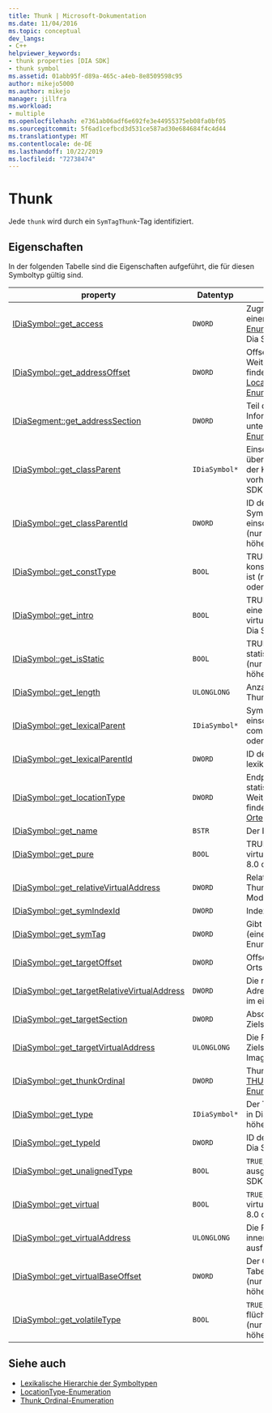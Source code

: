 ```yaml
---
title: Thunk | Microsoft-Dokumentation
ms.date: 11/04/2016
ms.topic: conceptual
dev_langs:
- C++
helpviewer_keywords:
- thunk properties [DIA SDK]
- thunk symbol
ms.assetid: 01abb95f-d89a-465c-a4eb-8e8509598c95
author: mikejo5000
ms.author: mikejo
manager: jillfra
ms.workload:
- multiple
ms.openlocfilehash: e7361ab06adf6e692fe3e44955375eb08fa0bf05
ms.sourcegitcommit: 5f6ad1cefbcd3d531ce587ad30e684684f4c4d44
ms.translationtype: MT
ms.contentlocale: de-DE
ms.lasthandoff: 10/22/2019
ms.locfileid: "72738474"
---
```

# <a name="thunk"></a>Thunk
Jede `thunk` wird durch ein `SymTagThunk`-Tag identifiziert.

## <a name="properties"></a>Eigenschaften
 In der folgenden Tabelle sind die Eigenschaften aufgeführt, die für diesen Symboltyp gültig sind.

|property|Datentyp|Beschreibung|
|--------------|---------------|-----------------|
|[IDiaSymbol::get_access](../../debugger/debug-interface-access/idiasymbol-get-access.md)|`DWORD`|Zugriffsmodifiziererattribut, einer der [CV_access_e-Enumerationswerte](../../debugger/debug-interface-access/cv-access-e.md) (nur in Dia SDK v 8.0 oder höher).|
|[IDiaSymbol::get_addressOffset](../../debugger/debug-interface-access/idiasymbol-get-addressoffset.md)|`DWORD`|Offset Teil des Standorts; Weitere Informationen finden Sie unter der [LocationType-Enumeration](../../debugger/debug-interface-access/locationtype.md).|
|[IDiaSegment::get_addressSection](../../debugger/debug-interface-access/idiasegment-get-addresssection.md)|`DWORD`|Teil des Standorts; Weitere Informationen finden Sie unter der [LocationType-Enumeration](../../debugger/debug-interface-access/locationtype.md).|
|[IDiaSymbol::get_classParent](../../debugger/debug-interface-access/idiasymbol-get-classparent.md)|`IDiaSymbol*`|Einschließendes übergeordnetes Element der Klasse, sofern vorhanden (nur unter Dia SDK v 8.0 oder höher).|
|[IDiaSymbol::get_classParentId](../../debugger/debug-interface-access/idiasymbol-get-classparentid.md)|`DWORD`|ID des übergeordneten Symbols der einschließenden Klasse (nur in Dia SDK v 8.0 oder höher).|
|[IDiaSymbol::get_constType](../../debugger/debug-interface-access/idiasymbol-get-consttype.md)|`BOOL`|TRUE, wenn der Thunk als konstant gekennzeichnet ist (nur in Dia SDK v 8.0 oder höher).|
|[IDiaSymbol::get_intro](../../debugger/debug-interface-access/idiasymbol-get-intro.md)|`BOOL`|TRUE, wenn der Thunk eine Einführung in eine virtuelle Funktion ist (nur in Dia SDK v 8.0 oder höher).|
|[IDiaSymbol::get_isStatic](../../debugger/debug-interface-access/idiasymbol-get-isstatic.md)|`BOOL`|TRUE, wenn der Thunk als statisch angesehen wird (nur in Dia SDK v 8.0 oder höher).|
|[IDiaSymbol::get_length](../../debugger/debug-interface-access/idiasymbol-get-length.md)|`ULONGLONG`|Anzahl der Code Bytes im Thunk.|
|[IDiaSymbol::get_lexicalParent](../../debugger/debug-interface-access/idiasymbol-get-lexicalparent.md)|`IDiaSymbol*`|Symbol für das einschließende compilerblock, den Block oder die Funktion.|
|[IDiaSymbol::get_lexicalParentId](../../debugger/debug-interface-access/idiasymbol-get-lexicalparentid.md)|`DWORD`|ID des übergeordneten lexikalischen Symbols.|
|[IDiaSymbol::get_locationType](../../debugger/debug-interface-access/idiasymbol-get-locationtype.md)|`DWORD`|Endpunkte haben einen statischen Speicherort. Weitere Informationen finden Sie unter [Symbol Orte](../../debugger/debug-interface-access/symbol-locations.md) -Enumeration.|
|[IDiaSymbol::get_name](../../debugger/debug-interface-access/idiasymbol-get-name.md)|`BSTR`|Der Name des Thunk.|
|[IDiaSymbol::get_pure](../../debugger/debug-interface-access/idiasymbol-get-pure.md)|`BOOL`|TRUE, wenn der Thunk rein virtuell ist (nur in Dia SDK v 8.0 oder höher).|
|[IDiaSymbol::get_relativeVirtualAddress](../../debugger/debug-interface-access/idiasymbol-get-relativevirtualaddress.md)|`DWORD`|Relative Position dieses Thunk innerhalb seines Moduls.|
|[IDiaSymbol::get_symIndexId](../../debugger/debug-interface-access/idiasymbol-get-symindexid.md)|`DWORD`|Index-ID des Symbols.|
|[IDiaSymbol::get_symTag](../../debugger/debug-interface-access/idiasymbol-get-symtag.md)|`DWORD`|Gibt `SymTagThunk` zurück (einen der [SymTagEnum](../../debugger/debug-interface-access/symtagenum.md) -Enumerationswerte).|
|[IDiaSymbol::get_targetOffset](../../debugger/debug-interface-access/idiasymbol-get-targetoffset.md)|`DWORD`|Offset Teil des Speicher Orts des Thunk-Ziels.|
|[IDiaSymbol::get_targetRelativeVirtualAddress](../../debugger/debug-interface-access/idiasymbol-get-targetrelativevirtualaddress.md)|`DWORD`|Die relative virtuelle Adresse des Thunk-Ziels im einschließenden Block.|
|[IDiaSymbol::get_targetSection](../../debugger/debug-interface-access/idiasymbol-get-targetsection.md)|`DWORD`|Abschnitts Teil des Thunk-Ziels.|
|[IDiaSymbol::get_targetVirtualAddress](../../debugger/debug-interface-access/idiasymbol-get-targetvirtualaddress.md)|`ULONGLONG`|Die Position des Thunk-Ziels im ausführbaren Image.|
|[IDiaSymbol::get_thunkOrdinal](../../debugger/debug-interface-access/idiasymbol-get-thunkordinal.md)|`DWORD`|Thunk-Typ, wie durch die [THUNK_ORDINAL-Enumeration](../../debugger/debug-interface-access/thunk-ordinal.md)definiert.|
|[IDiaSymbol::get_type](../../debugger/debug-interface-access/idiasymbol-get-type.md)|`IDiaSymbol*`|Der Typ dieses Thunk (nur in Dia SDK v 8.0 oder höher).|
|[IDiaSymbol::get_typeId](../../debugger/debug-interface-access/idiasymbol-get-typeid.md)|`DWORD`|ID des typsymbols (nur in Dia SDK v 8.0 oder höher).|
|[IDiaSymbol::get_unalignedType](../../debugger/debug-interface-access/idiasymbol-get-unalignedtype.md)|`BOOL`|`TRUE`, wenn der Thunk nicht ausgerichtet ist (nur in Dia SDK v 8.0 oder höher).|
|[IDiaSymbol::get_virtual](../../debugger/debug-interface-access/idiasymbol-get-virtual.md)|`BOOL`|`TRUE`, wenn der Thunk virtuell ist (nur in Dia SDK v 8.0 oder höher).|
|[IDiaSymbol::get_virtualAddress](../../debugger/debug-interface-access/idiasymbol-get-virtualaddress.md)|`ULONGLONG`|Die Position dieses Thunk innerhalb des ausführbaren Bilds.|
|[IDiaSymbol::get_virtualBaseOffset](../../debugger/debug-interface-access/idiasymbol-get-virtualbaseoffset.md)|`DWORD`|Der Offset in der virtuellen Tabelle mit diesem Thunk (nur in Dia SDK v 8.0 oder höher).|
|[IDiaSymbol::get_volatileType](../../debugger/debug-interface-access/idiasymbol-get-volatiletype.md)|`BOOL`|`TRUE`, wenn der Thunk als flüchtig gekennzeichnet ist (nur in Dia SDK v 8.0 oder höher).|

## <a name="see-also"></a>Siehe auch
- [Lexikalische Hierarchie der Symboltypen](../../debugger/debug-interface-access/lexical-hierarchy-of-symbol-types.md)
- [LocationType-Enumeration](../../debugger/debug-interface-access/locationtype.md)
- [Thunk_Ordinal-Enumeration](../../debugger/debug-interface-access/thunk-ordinal.md)